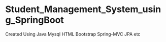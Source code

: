 # Student_Management_System_using_SpringBoot
Created Using Java Mysql HTML Bootstrap Spring-MVC JPA etc
